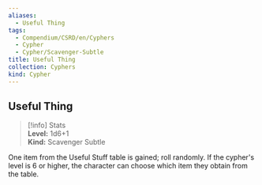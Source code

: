 ```yaml
---
aliases:
  - Useful Thing
tags:
  - Compendium/CSRD/en/Cyphers
  - Cypher
  - Cypher/Scavenger-Subtle
title: Useful Thing
collection: Cyphers
kind: Cypher
---
```

## Useful Thing  
>[!info] Stats  
> **Level:** 1d6+1  
> **Kind:** Scavenger Subtle
  
One item from the Useful Stuff table is gained; roll randomly. If the cypher's level is 6 or higher, the character can choose which item they obtain from the table.
